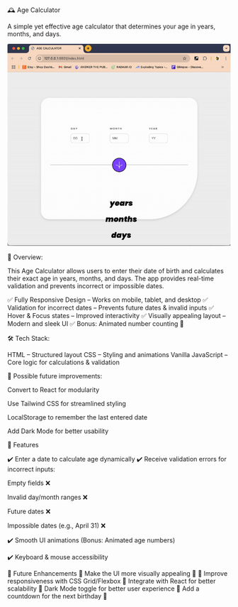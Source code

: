 🕰️ Age Calculator

A simple yet effective age calculator that determines your age in years, months, and days.

![Age Calculator](/gif.gif)

📌 Overview:

This Age Calculator allows users to enter their date of birth and calculates their exact age in years, months, and days. The app provides real-time validation and prevents incorrect or impossible dates.

✅ Fully Responsive Design – Works on mobile, tablet, and desktop
✅ Validation for incorrect dates – Prevents future dates & invalid inputs
✅ Hover & Focus states – Improved interactivity
✅ Visually appealing layout – Modern and sleek UI
✅ Bonus: Animated number counting 🎉

🛠️ Tech Stack:

HTML – Structured layout
CSS – Styling and animations
Vanilla JavaScript – Core logic for calculations & validation

🔹 Possible future improvements:

Convert to React for modularity

Use Tailwind CSS for streamlined styling

LocalStorage to remember the last entered date

Add Dark Mode for better usability

🎨 Features

✔️ Enter a date to calculate age dynamically
✔️ Receive validation errors for incorrect inputs:

Empty fields ❌

Invalid day/month ranges ❌

Future dates ❌

Impossible dates (e.g., April 31) ❌

✔️ Smooth UI animations (Bonus: Animated age numbers)

✔️ Keyboard & mouse accessibility

🎯 Future Enhancements
🔹 Make the UI more visually appealing 🎨
🔹 Improve responsiveness with CSS Grid/Flexbox
🔹 Integrate with React for better scalability
🔹 Dark Mode toggle for better user experience
🔹 Add a countdown for the next birthday 🎂